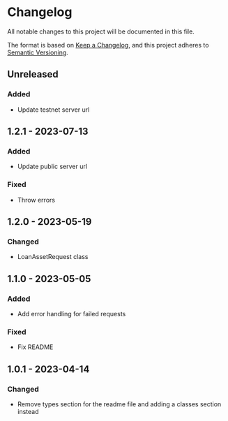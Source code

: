 # Changelog

All notable changes to this project will be documented in this file.

The format is based on [Keep a Changelog](https://keepachangelog.com/en/1.0.0/),
and this project adheres to [Semantic Versioning](https://semver.org/spec/v2.0.0.html).

## Unreleased

### Added

-   Update testnet server url

## 1.2.1 - 2023-07-13

### Added

-   Update public server url

### Fixed

-   Throw errors

## 1.2.0 - 2023-05-19

### Changed

-   LoanAssetRequest class

## 1.1.0 - 2023-05-05

### Added

-   Add error handling for failed requests

### Fixed

-   Fix README

## 1.0.1 - 2023-04-14

### Changed

-   Remove types section for the readme file and adding a classes section instead
